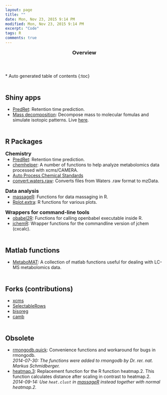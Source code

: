 ```yaml
---
layout: page
title: ""
date: Mon, Nov 23, 2015 9:14 PM
modified: Mon, Nov 23, 2015 9:14 PM
excerpt: "Code"
tags: R
comments: true
---
```


<section id="table-of-contents" class="toc">
  <header>
    <h3>Overview</h3>
  </header>
<div id="drawer" markdown="1">
*  Auto generated table of contents
{:toc}
</div>
</section><!-- /#table-of-contents -->

<style type='text/css'>
h2 {
	margin-bottom: 1rem;
	margin-top: 3rem;
}
h3 {
	margin-bottom: 0rem;
	margin-top: 0.5rem;
}
ul {
	margin-top: 0rem;
}
</style>



## Shiny apps
* [PredRet](https://github.com/stanstrup/PredRet): Retention time prediction.
* [Mass decomposition](https://github.com/stanstrup/decompose_mass): Decompose mass to molecular fomulas and simulate isotopic patterns. Live [here](http://predret.org/tools/mass-decomposition/).


## R Packages

### Chemistry
* [PredRet](https://github.com/stanstrup/PredRet): Retention time prediction.
* [chemhelper](https://github.com/stanstrup/chemhelper): A number of functions to help analyze metabolomics data processed with xcms/CAMERA.
* [Auto Process Chemical Standards](https://github.com/stanstrup/APCS)
* [convert.waters.raw](https://github.com/stanstrup/convert.waters.raw): Converts files from Waters .raw format to mzData.

### Data analysis
* [massageR](https://github.com/stanstrup/massageR): Functions for data massaging in R.
* [Rplot.extra](https://github.com/stanstrup/Rplot.extra): R functions for various plots.

### Wrappers for command-line tools
* [obabel2R](https://github.com/stanstrup/obabel2R): Functions for calling openbabel executable inside R.
* [jchemR](https://github.com/stanstrup/jchemR): Wrapper functions for the commandline version of jchem (cxcalc).


## Matlab functions
* [MetaboMAT](https://github.com/stanstrup/MetaboMAT): A collection of matlab functions useful for dealing with LC-MS metabolomics data.


## Forks (contributions)
* [xcms](https://github.com/stanstrup/xcms)
* [SelectableRows](https://github.com/stanstrup/SelectableRows)
* [bisoreg](https://github.com/stanstrup/bisoreg)
* [camb](https://github.com/stanstrup/camb)


## Obsolete
* [rmongodb.quick](https://github.com/stanstrup/rmongodb.quick): Convenience functions and workaround for bugs in rmongodb.<br>
  *2014-07-30: The functions were added to rmongodb by Dr. rer. nat. Markus Schmidberger.*
* [heatmap.3](https://github.com/stanstrup/heatmap3): Replacement function for the R function heatmap.2.
  This function calculates distance after scaling in contrast to heatmap.2.<br>
  *2014-09-14: Use ```heat.clust``` in [massageR](https://github.com/stanstrup/massageR) instead together with normal heatmap.2.*
